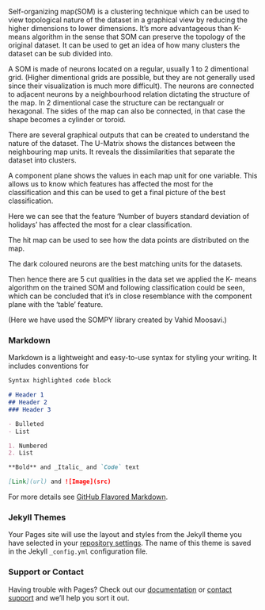 Self-organizing map(SOM) is a clustering technique which can be used to view topological nature of the dataset in a graphical view by reducing the higher dimensions to lower dimensions. It’s more advantageous than K-means algorithm in the sense that SOM can preserve the topology of the original dataset. It can be used to get an idea of how many clusters the dataset can be sub divided into.

A SOM is made of neurons located on a regular, usually 1 to 2 dimentional grid. (Higher dimentional grids are possible, but they are not generally used since their visualization is much more difficult). The neurons are connected to adjacent neurons by a neighbourhood relation dictating the structure of the map. In 2 dimentional case the structure can be rectangualr or hexagonal. The sides of the map can also be connected, in that case the shape becomes a cylinder or toroid. 










There are several graphical outputs that can be created to understand the nature of the dataset. The U-Matrix shows the distances between the neighbouring map units. It reveals the dissimilarities that separate the dataset into clusters. 



A component plane shows the values in each map unit for one variable. This allows us to know which features has affected the most for the classification and this can be used to get a final picture of the best classification.

Here we can see that the feature ‘Number of buyers standard deviation of holidays’ has affected the most for a clear classification. 
 

The hit map can be used to see how the data points are distributed on the map.



The dark coloured neurons are the best matching units for the datasets. 

Then hence there are 5 cut qualities in the data set we applied the K- means algorithm on the trained SOM and following classification could be seen, which can be concluded that it’s in close resemblance with the component plane with the ‘table’ feature.

(Here we have used the SOMPY library created by Vahid Moosavi.)




### Markdown

Markdown is a lightweight and easy-to-use syntax for styling your writing. It includes conventions for

```markdown
Syntax highlighted code block

# Header 1
## Header 2
### Header 3

- Bulleted
- List

1. Numbered
2. List

**Bold** and _Italic_ and `Code` text

[Link](url) and ![Image](src)
```

For more details see [GitHub Flavored Markdown](https://guides.github.com/features/mastering-markdown/).

### Jekyll Themes

Your Pages site will use the layout and styles from the Jekyll theme you have selected in your [repository settings](https://github.com/indularm/SOM/settings). The name of this theme is saved in the Jekyll `_config.yml` configuration file.

### Support or Contact

Having trouble with Pages? Check out our [documentation](https://help.github.com/categories/github-pages-basics/) or [contact support](https://github.com/contact) and we’ll help you sort it out.
